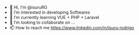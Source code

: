 - 👋 Hi, I’m @isuruRG
- 👀 I’m interested in developing Softwares
- 🌱 I’m currently learning VUE + PHP + Laravel
- 💞️ I’m looking to collaborate on ...
- 📫 How to reach me https://www.linkedin.com/in/isuru-rodrigo

<!---
isuruRG/isuruRG is a ✨ special ✨ repository because its `README.md` (this file) appears on your GitHub profile.
You can click the Preview link to take a look at your changes.
--->
